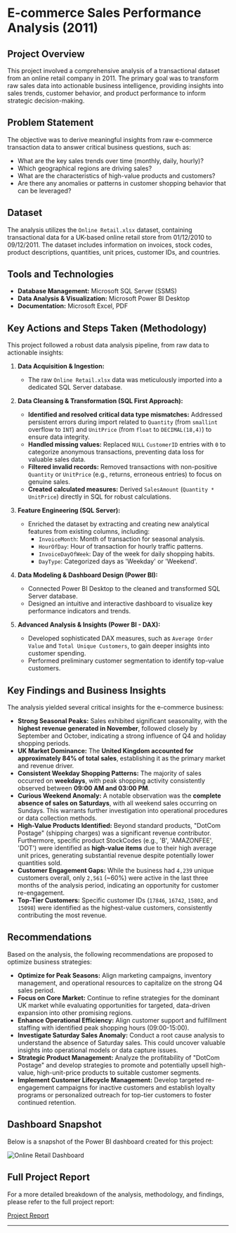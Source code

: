 # E-commerce Sales Performance Analysis (2011)

## Project Overview

This project involved a comprehensive analysis of a transactional dataset from an online retail company in 2011. The primary goal was to transform raw sales data into actionable business intelligence, providing insights into sales trends, customer behavior, and product performance to inform strategic decision-making.

## Problem Statement

The objective was to derive meaningful insights from raw e-commerce transaction data to answer critical business questions, such as:
- What are the key sales trends over time (monthly, daily, hourly)?
- Which geographical regions are driving sales?
- What are the characteristics of high-value products and customers?
- Are there any anomalies or patterns in customer shopping behavior that can be leveraged?

## Dataset

The analysis utilizes the `Online Retail.xlsx` dataset, containing transactional data for a UK-based online retail store from 01/12/2010 to 09/12/2011. The dataset includes information on invoices, stock codes, product descriptions, quantities, unit prices, customer IDs, and countries.

## Tools and Technologies

* **Database Management:** Microsoft SQL Server (SSMS)
* **Data Analysis & Visualization:** Microsoft Power BI Desktop
* **Documentation:** Microsoft Excel, PDF

## Key Actions and Steps Taken (Methodology)

This project followed a robust data analysis pipeline, from raw data to actionable insights:

1.  **Data Acquisition & Ingestion:**
    * The raw `Online Retail.xlsx` data was meticulously imported into a dedicated SQL Server database.

2.  **Data Cleansing & Transformation (SQL First Approach):**
    * **Identified and resolved critical data type mismatches:** Addressed persistent errors during import related to `Quantity` (from `smallint` overflow to `INT`) and `UnitPrice` (from `float` to `DECIMAL(18,4)`) to ensure data integrity.
    * **Handled missing values:** Replaced `NULL` `CustomerID` entries with `0` to categorize anonymous transactions, preventing data loss for valuable sales data.
    * **Filtered invalid records:** Removed transactions with non-positive `Quantity` or `UnitPrice` (e.g., returns, erroneous entries) to focus on genuine sales.
    * **Created calculated measures:** Derived `SalesAmount` (`Quantity * UnitPrice`) directly in SQL for robust calculations.

3.  **Feature Engineering (SQL Server):**
    * Enriched the dataset by extracting and creating new analytical features from existing columns, including:
        * `InvoiceMonth`: Month of transaction for seasonal analysis.
        * `HourOfDay`: Hour of transaction for hourly traffic patterns.
        * `InvoiceDayOfWeek`: Day of the week for daily shopping habits.
        * `DayType`: Categorized days as 'Weekday' or 'Weekend'.

4.  **Data Modeling & Dashboard Design (Power BI):**
    * Connected Power BI Desktop to the cleaned and transformed SQL Server database.
    * Designed an intuitive and interactive dashboard to visualize key performance indicators and trends.

5.  **Advanced Analysis & Insights (Power BI - DAX):**
    * Developed sophisticated DAX measures, such as `Average Order Value` and `Total Unique Customers`, to gain deeper insights into customer spending.
    * Performed preliminary customer segmentation to identify top-value customers.

## Key Findings and Business Insights

The analysis yielded several critical insights for the e-commerce business:

* **Strong Seasonal Peaks:** Sales exhibited significant seasonality, with the **highest revenue generated in November**, followed closely by September and October, indicating a strong influence of Q4 and holiday shopping periods.
* **UK Market Dominance:** The **United Kingdom accounted for approximately 84% of total sales**, establishing it as the primary market and revenue driver.
* **Consistent Weekday Shopping Patterns:** The majority of sales occurred on **weekdays**, with peak shopping activity consistently observed between **09:00 AM and 03:00 PM**.
* **Curious Weekend Anomaly:** A notable observation was the **complete absence of sales on Saturdays**, with all weekend sales occurring on Sundays. This warrants further investigation into operational procedures or data collection methods.
* **High-Value Products Identified:** Beyond standard products, "DotCom Postage" (shipping charges) was a significant revenue contributor. Furthermore, specific product StockCodes (e.g., 'B', 'AMAZONFEE', 'DOT') were identified as **high-value items** due to their high average unit prices, generating substantial revenue despite potentially lower quantities sold.
* **Customer Engagement Gaps:** While the business had `4,239` unique customers overall, only `2,561` (~60%) were active in the last three months of the analysis period, indicating an opportunity for customer re-engagement.
* **Top-Tier Customers:** Specific customer IDs (`17846`, `16742`, `15802`, and `15098`) were identified as the highest-value customers, consistently contributing the most revenue.

## Recommendations

Based on the analysis, the following recommendations are proposed to optimize business strategies:

* **Optimize for Peak Seasons:** Align marketing campaigns, inventory management, and operational resources to capitalize on the strong Q4 sales period.
* **Focus on Core Market:** Continue to refine strategies for the dominant UK market while evaluating opportunities for targeted, data-driven expansion into other promising regions.
* **Enhance Operational Efficiency:** Align customer support and fulfillment staffing with identified peak shopping hours (09:00-15:00).
* **Investigate Saturday Sales Anomaly:** Conduct a root cause analysis to understand the absence of Saturday sales. This could uncover valuable insights into operational models or data capture issues.
* **Strategic Product Management:** Analyze the profitability of "DotCom Postage" and develop strategies to promote and potentially upsell high-value, high-unit-price products to suitable customer segments.
* **Implement Customer Lifecycle Management:** Develop targeted re-engagement campaigns for inactive customers and establish loyalty programs or personalized outreach for top-tier customers to foster continued retention.

## Dashboard Snapshot

Below is a snapshot of the Power BI dashboard created for this project:

![Online Retail Dashboard](PowerBI_Report/Online_Retail_Dashboard.png)

## Full Project Report

For a more detailed breakdown of the analysis, methodology, and findings, please refer to the full project report:

[Project Report](Documentation/Project_Report.pdf)

---
